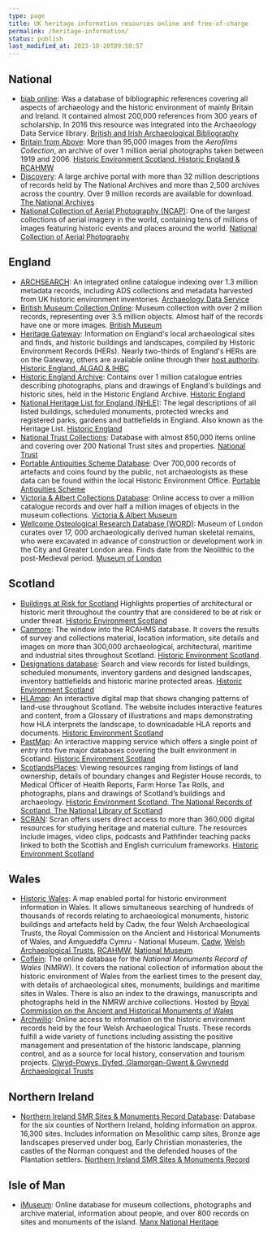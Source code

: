 ```yaml
---
type: page
title: UK heritage information resources online and free-of-charge
permalink: /heritage-information/
status: publish
last_modified_at: 2023-10-20T09:50:57
---
```


## National

* [biab online](https://archaeologydataservice.ac.uk/library/): Was a database of bibliographic references covering all aspects of archaeology and the historic environment of mainly Britain and Ireland. It contained almost 200,000 references from 300 years of scholarship. In 2016 this resource was integrated into the Archaeology Data Service library. [British and Irish Archaeological Bibliography](https://archaeologydataservice.ac.uk/blog/biab-survey-results/)
* [Britain from Above](http://www.britainfromabove.org.uk/): More than 95,000 images from the _Aerofilms Collection_, an archive of over 1 million aerial photographs taken between 1919 and 2006. [Historic Environment Scotland, Historic England & RCAHMW](https://britainfromabove.org.uk/)
* [Discovery](http://discovery.nationalarchives.gov.uk/): A large archive portal with more than 32 million descriptions of records held by The National Archives and more than 2,500 archives across the country. Over 9 million records are available for download.  [The National Archives](http://www.nationalarchives.gov.uk/)
* [National Collection of Aerial Photography (NCAP)](http://ncap.org.uk/): One of the largest collections of aerial imagery in the world, containing tens of millions of images featuring historic events and places around the world. [National Collection of Aerial Photography](http://ncap.org.uk/)

## England

* [ARCHSEARCH](http://archaeologydataservice.ac.uk/archsearch/): An integrated online catalogue indexing over 1.3 million metadata records, including ADS collections and metadata harvested from UK historic environment inventories. [Archaeology Data Service](http://archaeologydataservice.ac.uk/)
* [British Museum Collection Online](http://www.britishmuseum.org/research/collection_online/search.aspx): Museum collection with over 2 million records, representing over 3.5 million objects. Almost half of the records have one or more images. [British Museum](http://www.britishmuseum.org/)
* [Heritage Gateway](http://www.heritagegateway.org.uk/gateway/): Information on England's local archaeological sites and finds, and historic buildings and landscapes, compiled by Historic Environment Records (HERs). Nearly two-thirds of England's HERs are on the Gateway, others are available online through their [host authority](http://www.heritagegateway.org.uk/gateway/chr/default.aspx "Host authority"). [Historic England, ALGAO &  IHBC](http://www.heritagegateway.org.uk/gateway/about/default.aspx)
* [Historic England Archive](https://archive.historicengland.org.uk/): Contains over 1 million catalogue entries describing photographs, plans and drawings of England's buildings and historic sites, held in the Historic England Archive. [Historic England](https://historicengland.org.uk/)
* [National Heritage List for England (NHLE)](https://historicengland.org.uk/listing/the-list/): The legal descriptions of all listed buildings, scheduled monuments, protected wrecks and registered parks, gardens and battlefields in England. Also known as the Heritage List. [Historic England](https://historicengland.org.uk/)
* [National Trust Collections](http://www.nationaltrustcollections.org.uk/): Database with almost 850,000 items online and covering over 200 National Trust sites and properties. [National Trust](http://www.nationaltrust.org.uk/)
* [Portable Antiquities Scheme Database](https://finds.org.uk/database): Over 700,000 records of artefacts and coins found by the public, not archaeologists as these data can be found within the local Historic Environment Office.  [Portable Antiquities Scheme](https://finds.org.uk/)
* [Victoria & Albert Collections Database](https://www.vam.ac.uk/collections): Online access to over a million catalogue records and over half a million images of objects in the museum collections. [Victoria & Albert Museum](http://www.vam.ac.uk/)
* [Wellcome Osteological Research Database (WORD)](http://archive.museumoflondon.org.uk/Centre-for-Human-Bioarchaeology/Database/): Museum of London curates over 17, 000 archaeologically derived human skeletal remains, who were excavated in advance of construction or development work in the City and Greater London area.  Finds date from the Neolithic to the post-Medieval period. [Museum of London](http://archive.museumoflondon.org.uk/Centre-for-Human-Bioarchaeology/)

## Scotland

* [Buildings at Risk for Scotland](http://buildingsatrisk.org.uk/) Highlights properties of architectural or historic merit throughout the country that are considered to be at risk or under threat. [Historic Environment Scotland](https://www.historicenvironment.scot/)
* [Canmore](https://canmore.org.uk/): The window into the RCAHMS database. It covers the results of survey and collections material, location information, site details and images on more than 300,000 archaeological, architectural, maritime and industrial sites throughout Scotland. [Historic Environment Scotland](https://www.historicenvironment.scot/).
* [Designations database](https://www.historicenvironment.scot/advice-and-support/listing-scheduling-and-designations/listed-buildings/search-for-a-listed-building/): Search and view records for listed buildings, scheduled monuments, inventory gardens and designed landscapes, inventory battlefields and historic marine protected areas. [Historic Environment Scotland](https://www.historicenvironment.scot/)
* [HLAmap](http://hlamap.org.uk/): An interactive digital map that shows changing patterns of land-use throughout Scotland. The website includes interactive features and content, from a Glossary of illustrations and maps demonstrating how HLA interprets the landscape, to downloadable HLA reports and documents. [Historic Environment Scotland](https://www.historicenvironment.scot/)
* [PastMap](http://pastmap.org.uk/): An interactive mapping service which offers a single point of entry into five major databases covering the built environment in Scotland.  [Historic Environment Scotland](https://www.historicenvironment.scot/)
* [ScotlandsPlaces](http://www.scotlandsplaces.gov.uk/): Viewing resources ranging from listings of land ownership, details of boundary changes and Register House records, to Medical Officer of Health Reports, Farm Horse Tax Rolls, and photographs, plans and drawings of Scotland’s buildings and archaeology. [Historic Environment Scotland, The National Records of Scotland, The National Library of Scotland](http://www.scotlandsplaces.gov.uk/about)
* [SCRAN](http://www.scran.ac.uk/): Scran offers users direct access to more than 360,000 digital resources for studying heritage and material culture. The resources include images, video clips, podcasts  and Pathfinder teaching packs linked to both the Scottish and English curriculum frameworks. [Historic Environment Scotland](https://www.historicenvironment.scot/)

## Wales

* [Historic Wales](http://www.historicwales.gov.uk): A map enabled portal for historic environment information in Wales. It allows simultaneous searching of hundreds of thousands of records relating to archaeological monuments, historic buildings and artefacts held by Cadw, the four Welsh Archaeological Trusts, the Royal Commission on the Ancient and Historical Monuments of Wales, and Amgueddfa Cymru - National Museum.  [Cadw](https://cadw.gov.wales/), [Welsh Archaeological Trusts](https://cadw.gov.wales/about/partnerships), [RCAHMW](http://www.rcahmw.gov.uk/), [National Museum](http://www.museumwales.ac.uk/)
* [Coflein](http://www.coflein.gov.uk): The online database for the _National Monuments Record of Wales_ (NMRW). It covers the national collection of information about the historic environment of Wales from the earliest times to the present day, with details of archaeological sites, monuments, buildings and maritime sites in Wales. There is also an index to the drawings, manuscripts and photographs held in the NMRW archive collections. Hosted by [Royal Commission on the Ancient and Historical Monuments of Wales](http://www.rcahmw.gov.uk/)
* [Archwilio](http://www.archwilio.org.uk): Online access to information on the historic environment records held by the four Welsh Archaeological Trusts. These records fulfill a wide variety of functions including assisting the positive management and presentation of the historic landscape, planning control, and as a source for local history, conservation and tourism projects. [Clwyd-Powys, Dyfed, Glamorgan-Gwent & Gwynedd Archaeological Trusts](http://www.archwilio.org.uk/)

## Northern Ireland

* [Northern Ireland SMR Sites & Monuments Record Database](https://www.communities-ni.gov.uk/services/sites-and-monuments-record): Database for the six counties of Northern Ireland, holding information on approx. 16,300 sites. Includes information on Mesolithic camp sites, Bronze age landscapes preserved under bog, Early Christian monasteries, the castles of the Norman conquest and the defended houses of the Plantation settlers. [Northern Ireland SMR Sites & Monuments Record](https://www.communities-ni.gov.uk/topics/historic-environment)

## Isle of Man

* [iMuseum](https://manxnationalheritage.im/): Online database for museum collections, photographs and archive material, information about people, and over 800 records on sites and monuments of the island.  [Manx National Heritage](http://www.manxnationalheritage.im/)
